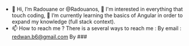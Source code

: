 - 👋 Hi, I’m Radouane or @Radouanos, 👀 I'm interested in everything that touch coding, 🌱 I’m currently learning the basics of Angular in order to expand my knowledge (full stack context).
- 📫 How to reach me ?
  There is a several ways to reach me :
   By email : redwan.b6@gmail.com
   By ###
  

<!---
Radouanos/Radouanos is a ✨ special ✨ repository because its `README.md` (this file) appears on your GitHub profile.
You can click the Preview link to take a look at your changes.
--->

